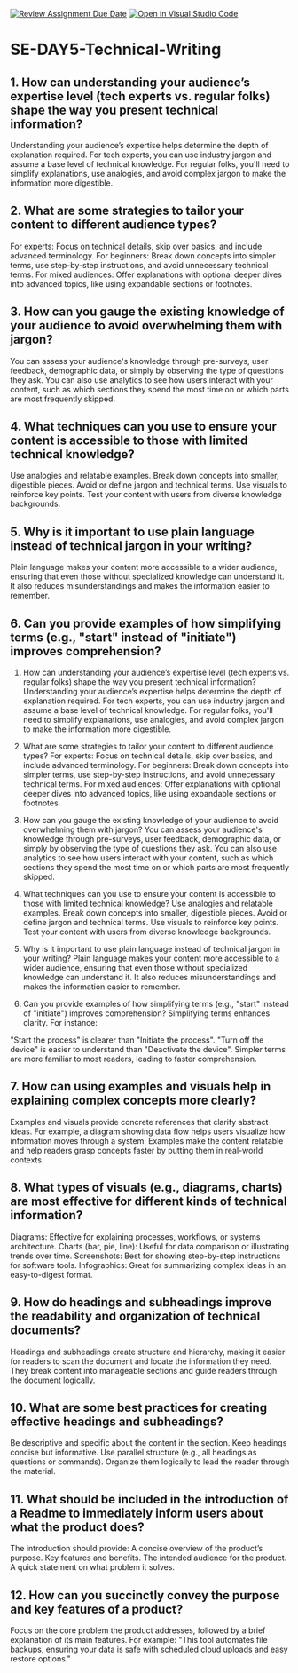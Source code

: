 [![Review Assignment Due Date](https://classroom.github.com/assets/deadline-readme-button-22041afd0340ce965d47ae6ef1cefeee28c7c493a6346c4f15d667ab976d596c.svg)](https://classroom.github.com/a/zsAR-pyY)
[![Open in Visual Studio Code](https://classroom.github.com/assets/open-in-vscode-2e0aaae1b6195c2367325f4f02e2d04e9abb55f0b24a779b69b11b9e10269abc.svg)](https://classroom.github.com/online_ide?assignment_repo_id=15959944&assignment_repo_type=AssignmentRepo)
# SE-DAY5-Technical-Writing
## 1. How can understanding your audience’s expertise level (tech experts vs. regular folks) shape the way you present technical information?
Understanding your audience’s expertise helps determine the depth of explanation required. For tech experts, you can use industry jargon and assume a base level of technical knowledge. For regular folks, you'll need to simplify explanations, use analogies, and avoid complex jargon to make the information more digestible.

## 2. What are some strategies to tailor your content to different audience types?
For experts: Focus on technical details, skip over basics, and include advanced terminology.
For beginners: Break down concepts into simpler terms, use step-by-step instructions, and avoid unnecessary technical terms.
For mixed audiences: Offer explanations with optional deeper dives into advanced topics, like using expandable sections or footnotes.

## 3. How can you gauge the existing knowledge of your audience to avoid overwhelming them with jargon?
You can assess your audience's knowledge through pre-surveys, user feedback, demographic data, or simply by observing the type of questions they ask. You can also use analytics to see how users interact with your content, such as which sections they spend the most time on or which parts are most frequently skipped.

## 4. What techniques can you use to ensure your content is accessible to those with limited technical knowledge?
Use analogies and relatable examples.
Break down concepts into smaller, digestible pieces.
Avoid or define jargon and technical terms.
Use visuals to reinforce key points.
Test your content with users from diverse knowledge backgrounds.

## 5. Why is it important to use plain language instead of technical jargon in your writing?
Plain language makes your content more accessible to a wider audience, ensuring that even those without specialized knowledge can understand it. It also reduces misunderstandings and makes the information easier to remember.

## 6. Can you provide examples of how simplifying terms (e.g., "start" instead of "initiate") improves comprehension?

1. How can understanding your audience’s expertise level (tech experts vs. regular folks) shape the way you present technical information?
Understanding your audience’s expertise helps determine the depth of explanation required. For tech experts, you can use industry jargon and assume a base level of technical knowledge. For regular folks, you'll need to simplify explanations, use analogies, and avoid complex jargon to make the information more digestible.

2. What are some strategies to tailor your content to different audience types?
For experts: Focus on technical details, skip over basics, and include advanced terminology.
For beginners: Break down concepts into simpler terms, use step-by-step instructions, and avoid unnecessary technical terms.
For mixed audiences: Offer explanations with optional deeper dives into advanced topics, like using expandable sections or footnotes.
3. How can you gauge the existing knowledge of your audience to avoid overwhelming them with jargon?
You can assess your audience's knowledge through pre-surveys, user feedback, demographic data, or simply by observing the type of questions they ask. You can also use analytics to see how users interact with your content, such as which sections they spend the most time on or which parts are most frequently skipped.

4. What techniques can you use to ensure your content is accessible to those with limited technical knowledge?
Use analogies and relatable examples.
Break down concepts into smaller, digestible pieces.
Avoid or define jargon and technical terms.
Use visuals to reinforce key points.
Test your content with users from diverse knowledge backgrounds.
5. Why is it important to use plain language instead of technical jargon in your writing?
Plain language makes your content more accessible to a wider audience, ensuring that even those without specialized knowledge can understand it. It also reduces misunderstandings and makes the information easier to remember.

6. Can you provide examples of how simplifying terms (e.g., "start" instead of "initiate") improves comprehension?
Simplifying terms enhances clarity. For instance:

"Start the process" is clearer than "Initiate the process".
"Turn off the device" is easier to understand than "Deactivate the device". Simpler terms are more familiar to most readers, leading to faster comprehension.

## 7. How can using examples and visuals help in explaining complex concepts more clearly?
Examples and visuals provide concrete references that clarify abstract ideas. For example, a diagram showing data flow helps users visualize how information moves through a system. Examples make the content relatable and help readers grasp concepts faster by putting them in real-world contexts.

## 8. What types of visuals (e.g., diagrams, charts) are most effective for different kinds of technical information?
Diagrams: Effective for explaining processes, workflows, or systems architecture.
Charts (bar, pie, line): Useful for data comparison or illustrating trends over time.
Screenshots: Best for showing step-by-step instructions for software tools.
Infographics: Great for summarizing complex ideas in an easy-to-digest format.

## 9. How do headings and subheadings improve the readability and organization of technical documents?
Headings and subheadings create structure and hierarchy, making it easier for readers to scan the document and locate the information they need. They break content into manageable sections and guide readers through the document logically.

## 10. What are some best practices for creating effective headings and subheadings?
Be descriptive and specific about the content in the section.
Keep headings concise but informative.
Use parallel structure (e.g., all headings as questions or commands).
Organize them logically to lead the reader through the material.

## 11. What should be included in the introduction of a Readme to immediately inform users about what the product does?
The introduction should provide:
A concise overview of the product’s purpose.
Key features and benefits.
The intended audience for the product.
A quick statement on what problem it solves.

## 12. How can you succinctly convey the purpose and key features of a product?
Focus on the core problem the product addresses, followed by a brief explanation of its main features. For example: "This tool automates file backups, ensuring your data is safe with scheduled cloud uploads and easy restore options."
